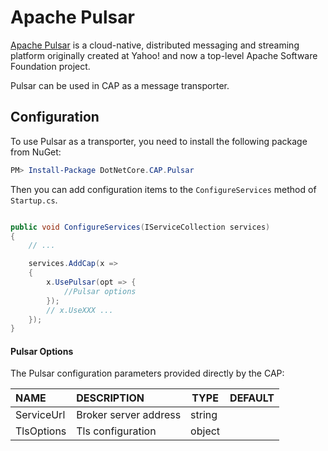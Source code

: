 # Apache Pulsar

[Apache Pulsar](https://pulsar.apache.org/) is a cloud-native, distributed messaging and streaming platform originally created at Yahoo! and now a top-level Apache Software Foundation project.

Pulsar can be used in CAP as a message transporter. 

## Configuration

To use Pulsar as a transporter, you need to install the following package from NuGet:

```powershell
PM> Install-Package DotNetCore.CAP.Pulsar

```

Then you can add configuration items to the `ConfigureServices` method of `Startup.cs`.

```csharp

public void ConfigureServices(IServiceCollection services)
{
    // ...

    services.AddCap(x =>
    {
        x.UsePulsar(opt => {
            //Pulsar options
        });
        // x.UseXXX ...
    });
}

```

#### Pulsar Options

The Pulsar configuration parameters provided directly by the CAP:

NAME | DESCRIPTION | TYPE | DEFAULT
:---|:---|---|:---
ServiceUrl | Broker server address | string | 
TlsOptions | Tls configuration | object | 